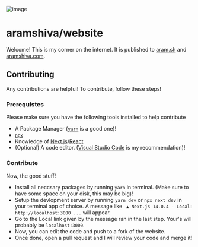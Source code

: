 ![image](https://github.com/aramshiva/website/assets/79479940/5d77a27a-82ba-4a98-a00f-1438ef18a962)
# aramshiva/website

Welcome! This is my corner on the internet. It is published to [aram.sh](https://aram.sh) and [aramshiva.com](https://aramshiva.com).

## Contributing
Any contributions are helpful! To contribute, follow these steps!

### Prerequistes
Please make sure you have the following tools installed to help contribute
* A Package Manager ([`yarn`](https://yarnpkg.com/) is a good one)!
* [`npx`](https://www.npmjs.com/package/npx)
* Knowledge of [Next.js](https://nextjs.org/)/[React](https://react.dev/)
* (Optional) A code editor. ([Visual Studio Code](https://code.visualstudio.com/) is my recommendation)!


### Contribute
Now, the good stuff!

* Install all neccsary packages by running ```yarn``` in terminal. (Make sure to have some space on your disk, this may be big)!
* Setup the devlopment server by running ```yarn dev``` or ```npx next dev``` in your terminal app of choice.
A message like 
``` ▲ Next.js 14.0.4 - Local: http://localhost:3000 ...``` will appear.
* Go to the Local link given by the message ran in the last step. Your's will probably be ```localhost:3000```.
* Now, you can edit the code and push to a fork of the website.
* Once done, open a pull request and I will review your code and merge it!
